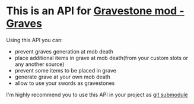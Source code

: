 # This is an API for [Gravestone mod - Graves](https://github.com/NightKosh/GraveStone-mod)

Using this API you can:
- prevent graves generation at mob death
- place additional items in grave at mob death(from your custom slots or any another source)
- prevent some items to be placed in grave
- generate grave at your own mob death
- allow to use your swords as gravestones


I'm highly recommend you to use this API in your project as [git submodule](https://git-scm.com/book/en/v2/Git-Tools-Submodules)
